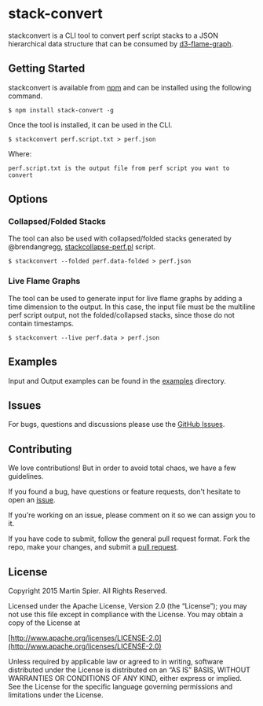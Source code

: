 # stack-convert
stackconvert is a CLI tool to convert perf script stacks to a JSON hierarchical data structure that can be consumed by [d3-flame-graph](https://github.com/spiermar/d3-flame-graph).

## Getting Started

stackconvert is available from [npm](https://www.npmjs.com/) and can be installed using the following command.

```
$ npm install stack-convert -g
```

Once the tool is installed, it can be used in the CLI.

```
$ stackconvert perf.script.txt > perf.json
```

Where:

```
perf.script.txt is the output file from perf script you want to convert
```

## Options

### Collapsed/Folded Stacks

The tool can also be used with collapsed/folded stacks generated by @brendangregg, [stackcollapse-perf.pl](https://github.com/brendangregg/FlameGraph/blob/master/stackcollapse-perf.pl) script.

```
$ stackconvert --folded perf.data-folded > perf.json
```

### Live Flame Graphs

The tool can be used to generate input for live flame graphs by adding a time dimension to the output. In this case, the input file must be the multiline perf script output, not the folded/collapsed stacks, since those do not contain timestamps.

```
$ stackconvert --live perf.data > perf.json
```

## Examples

Input and Output examples can be found in the [examples](https://github.com/spiermar/node-stack-convert/tree/master/examples) directory.

## Issues

For bugs, questions and discussions please use the [GitHub Issues](https://github.com/spiermar/node-stack-convert/issues).

## Contributing

We love contributions! But in order to avoid total chaos, we have a few guidelines.

If you found a bug, have questions or feature requests, don't hesitate to open an [issue](https://github.com/spiermar/node-stack-convert/issues).

If you're working on an issue, please comment on it so we can assign you to it.

If you have code to submit, follow the general pull request format. Fork the repo, make your changes, and submit a [pull request](https://github.com/spiermar/node-stack-convert/pulls).

## License

Copyright 2015 Martin Spier. All Rights Reserved.

Licensed under the Apache License, Version 2.0 (the “License”); you may not use this file except in compliance with the License. You may obtain a copy of the License at

[http://www.apache.org/licenses/LICENSE-2.0](http://www.apache.org/licenses/LICENSE-2.0)

Unless required by applicable law or agreed to in writing, software distributed under the License is distributed on an “AS IS” BASIS, WITHOUT WARRANTIES OR CONDITIONS OF ANY KIND, either express or implied. See the License for the specific language governing permissions and limitations under the License.
